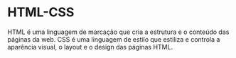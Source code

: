 # HTML-CSS
 HTML é uma linguagem de marcação que cria a estrutura e o conteúdo das páginas da web. CSS é uma linguagem de estilo que estiliza e controla a aparência visual, o layout e o design das páginas HTML.
